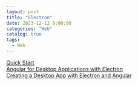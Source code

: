 ```yaml
---
layout: post
title: "Electron"
date: 2023-12-12 9:00:00
categories: "Web"
catalog: true
tags:
  - Web
---
```

 
[Quick Start](https://www.electronjs.org/docs/latest/tutorial/quick-start)  
[Angular for Desktop Applications with Electron](https://www.logicflow.ai/blog/angular-desktop-applications-with-electron)  
[Creating a Desktop App with Electron and Angular](https://buddy.works/tutorials/building-a-desktop-app-with-electron-and-angular)  